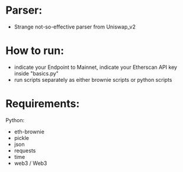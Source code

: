 # Parser:

- Strange not-so-effective parser from Uniswap_v2

# How to run:

- indicate your Endpoint to Mainnet, indicate your Etherscan API key inside "basics.py"
- run scripts separately as either brownie scripts or python scripts

# Requirements:

Python:
- eth-brownie
- pickle
- json
- requests
- time
- web3 / Web3 